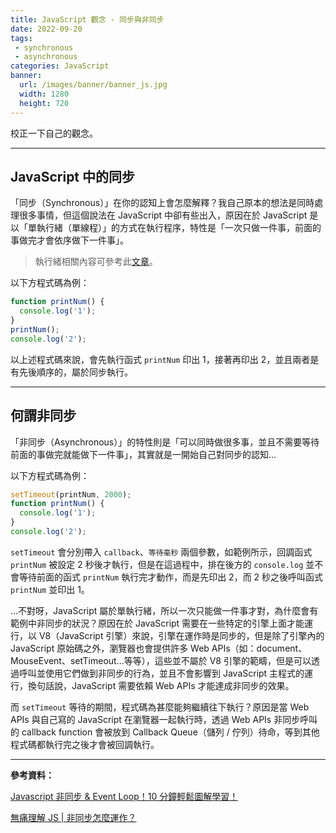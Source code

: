 ```yaml
---
title: JavaScript 觀念 - 同步與非同步
date: 2022-09-20
tags:
 - synchronous
 - asynchronous
categories: JavaScript
banner:
  url: /images/banner/banner_js.jpg
  width: 1280
  height: 720
---
```


校正一下自己的觀念。

<!--more-->

------

## JavaScript 中的同步

「同步（Synchronous）」在你的認知上會怎麼解釋？我自己原本的想法是同時處理很多事情，但這個說法在 JavaScript 中卻有些出入，原因在於 JavaScript 是以「單執行緒（單線程）」的方式在執行程序，特性是「一次只做一件事，前面的事做完才會依序做下一件事」。

> 執行緒相關內容可參考此[文章](https://www.itread01.com/ixyfq.html)。

以下方程式碼為例：

```js
function printNum() {
  console.log('1');
} 
printNum();
console.log('2');
```

以上述程式碼來說，會先執行函式 `printNum` 印出 1，接著再印出 2，並且兩者是有先後順序的，屬於同步執行。

---

## 何謂非同步

「非同步（Asynchronous）」的特性則是「可以同時做很多事，並且不需要等待前面的事做完就能做下一件事」，其實就是一開始自己對同步的認知...

以下方程式碼為例：

```js
setTimeout(printNum, 2000);
function printNum() {
  console.log('1');
} 
console.log('2');
```

`setTimeout` 會分別帶入 `callback`、`等待毫秒` 兩個參數，如範例所示，回調函式 `printNum` 被設定 2 秒後才執行，但是在這過程中，排在後方的 `console.log` 並不會等待前面的函式 `printNum`  執行完才動作，而是先印出 2，而 2 秒之後呼叫函式 `printNum` 並印出 1。

...不對呀，JavaScript 屬於單執行緒，所以一次只能做一件事才對，為什麼會有範例中非同步的狀況？原因在於 JavaScript 需要在一些特定的引擎上面才能運行，以 V8（JavaScript 引擎）來說，引擎在運作時是同步的，但是除了引擎內的 JavaScript 原始碼之外，瀏覽器也會提供許多 Web APIs（如：document、MouseEvent、setTimeout...等等），這些並不屬於 V8 引擎的範疇，但是可以透過呼叫並使用它們做到非同步的行為，並且不會影響到 JavaScript 主程式的運行，換句話說，JavaScript 需要依賴 Web APIs 才能達成非同步的效果。

而 `setTimeout` 等待的期間，程式碼為甚麼能夠繼續往下執行？原因是當 Web APIs 與自己寫的 JavaScript 在瀏覽器一起執行時，透過 Web APIs 非同步呼叫的 callback function 會被放到 Callback Queue（儲列 / 佇列）待命，等到其他程式碼都執行完之後才會被回調執行。

---

**參考資料：**

[Javascript 非同步 & Event Loop！10 分鐘輕鬆圖解學習！](https://chanchandev.com/js/Async/async-sync-intro/2534378084/)

[無痛理解 JS | 非同步怎麼運作？](https://5xruby.tw/posts/how-js-synchronous-works)
